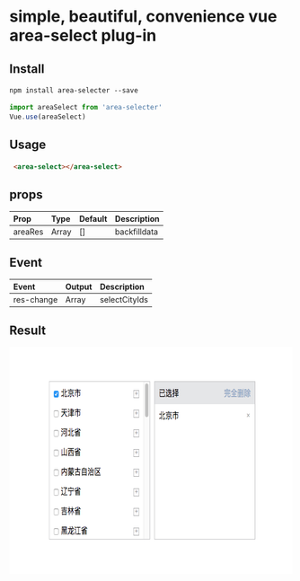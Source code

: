 # simple, beautiful, convenience vue area-select plug-in


## Install

```base
npm install area-selecter --save
```

```js
import areaSelect from 'area-selecter'
Vue.use(areaSelect)
```

## Usage
```html
 <area-select></area-select>
```

## props

|Prop|Type|Default| Description|
|:---|:---|:------|:-----------|
|areaRes|Array| []|backfilldata|

## Event
|Event|Output| Description |
|:----|:-----|:------------|
|res-change|Array|selectCityIds  |

## Result
<img src="./src/img/demo.png" width = "678" height = "404" /> 

